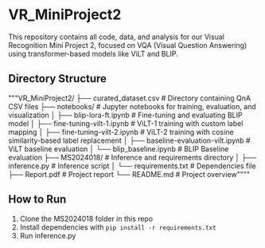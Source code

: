 # VR_MiniProject2
This repository contains all code, data, and analysis for our Visual Recognition Mini Project 2, focused on VQA (Visual Question Answering) using transformer-based models like ViLT and BLIP.

## Directory Structure
"""VR_MiniProject2/
├── curated_dataset.csv         # Directory containing QnA CSV files
├── notebooks/                    # Jupyter notebooks for training, evaluation, and visualization
│   ├── blip-lora-ft.ipynb       # Fine-tuning and evaluating BLIP model
│   ├── fine-tuning-vilt-1.ipynb # ViLT-1 training with custom label mapping
│   ├── fine-tuning-vilt-2.ipynb # ViLT-2 training with cosine similarity-based label replacement
│   ├── baseline-evaluation-vilt.ipynb # ViLT baseline evaluation
│   └── blip_baseline.ipynb      # BLIP Baseline evaluation
├── MS2024018/                   # Inference and requirements directory
│   ├── inference.py             # Inference script
│   └── requirements.txt         # Dependencies file
├── Report.pdf                   # Project report
└── README.md                    # Project overview""""


## How to Run

1. Clone the MS2024018 folder in this repo
2. Install dependencies with `pip install -r requirements.txt`
3. Run inference.py
